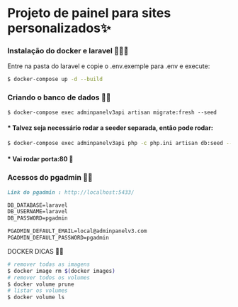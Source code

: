 # Projeto de painel para sites personalizados✨

### Instalação do docker e laravel 🧑🏾‍🔧
Entre na pasta do laravel e copie o .env.exemple para .env
e execute:

```sh
$ docker-compose up -d --build
``` 

### Criando o banco de dados 📒🎲
```
$ docker-compose exec adminpanelv3api artisan migrate:fresh --seed 
```
#### * Talvez seja necessário rodar a seeder separada, então pode rodar:
```sh
$ docker-compose exec adminpanelv3api php -c php.ini artisan db:seed --class=DatabaseSeeder
```
####  * Vai rodar porta:80 🚪

### Acessos do pgadmin 🔐🤫
```md
Link do pgadmin : http://localhost:5433/

DB_DATABASE=laravel
DB_USERNAME=laravel
DB_PASSWORD=pgadmin

PGADMIN_DEFAULT_EMAIL=local@adminpanelv3.com
PGADMIN_DEFAULT_PASSWORD=pgadmin
```

DOCKER DICAS 🤯💡

```sh
# remover todas as imagens
$ docker image rm $(docker images)
# remover todos os volumes
$ docker volume prune
# listar os volumes
$ docker volume ls 
```
